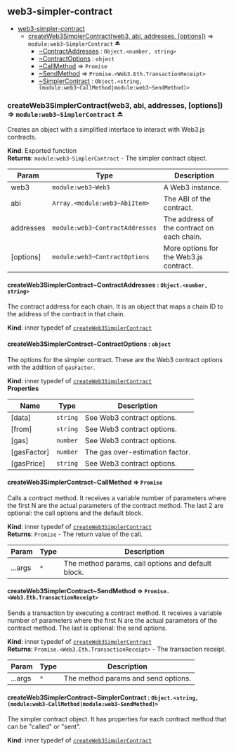 <a name="module_web3-simpler-contract"></a>

## web3-simpler-contract

- [web3-simpler-contract](#module_web3-simpler-contract)
  - [createWeb3SimplerContract(web3, abi, addresses, [options])](#exp_module_web3-simpler-contract--createWeb3SimplerContract) ⇒ <code>module:web3~SimplerContract</code> ⏏
    - [~ContractAddresses](#module_web3-simpler-contract--createWeb3SimplerContract..ContractAddresses) : <code>Object.&lt;number, string&gt;</code>
    - [~ContractOptions](#module_web3-simpler-contract--createWeb3SimplerContract..ContractOptions) : <code>object</code>
    - [~CallMethod](#module_web3-simpler-contract--createWeb3SimplerContract..CallMethod) ⇒ <code>Promise</code>
    - [~SendMethod](#module_web3-simpler-contract--createWeb3SimplerContract..SendMethod) ⇒ <code>Promise.&lt;Web3.Eth.TransactionReceipt&gt;</code>
    - [~SimplerContract](#module_web3-simpler-contract--createWeb3SimplerContract..SimplerContract) : <code>Object.&lt;string, (module:web3~CallMethod\|module:web3~SendMethod)&gt;</code>

<a name="exp_module_web3-simpler-contract--createWeb3SimplerContract"></a>

### createWeb3SimplerContract(web3, abi, addresses, [options]) ⇒ <code>module:web3~SimplerContract</code> ⏏

Creates an object with a simplified interface to interact with Web3.js
contracts.

**Kind**: Exported function  
**Returns**: <code>module:web3~SimplerContract</code> - The simpler contract object.

| Param     | Type                                           | Description                                |
| --------- | ---------------------------------------------- | ------------------------------------------ |
| web3      | <code>module:web3~Web3</code>                  | A Web3 instance.                           |
| abi       | <code>Array.&lt;module:web3~AbiItem&gt;</code> | The ABI of the contract.                   |
| addresses | <code>module:web3~ContractAddresses</code>     | The address of the contract on each chain. |
| [options] | <code>module:web3~ContractOptions</code>       | More options for the Web3.js contract.     |

<a name="module_web3-simpler-contract--createWeb3SimplerContract..ContractAddresses"></a>

#### createWeb3SimplerContract~ContractAddresses : <code>Object.&lt;number, string&gt;</code>

The contract address for each chain. It is an object that maps a chain ID to
the address of the contract in that chain.

**Kind**: inner typedef of [<code>createWeb3SimplerContract</code>](#exp_module_web3-simpler-contract--createWeb3SimplerContract)  
<a name="module_web3-simpler-contract--createWeb3SimplerContract..ContractOptions"></a>

#### createWeb3SimplerContract~ContractOptions : <code>object</code>

The options for the simpler contract. These are the Web3 contract options
with the addition of `gasFactor`.

**Kind**: inner typedef of [<code>createWeb3SimplerContract</code>](#exp_module_web3-simpler-contract--createWeb3SimplerContract)  
**Properties**

| Name        | Type                | Description                     |
| ----------- | ------------------- | ------------------------------- |
| [data]      | <code>string</code> | See Web3 contract options.      |
| [from]      | <code>string</code> | See Web3 contract options.      |
| [gas]       | <code>number</code> | See Web3 contract options.      |
| [gasFactor] | <code>number</code> | The gas over-estimation factor. |
| [gasPrice]  | <code>string</code> | See Web3 contract options.      |

<a name="module_web3-simpler-contract--createWeb3SimplerContract..CallMethod"></a>

#### createWeb3SimplerContract~CallMethod ⇒ <code>Promise</code>

Calls a contract method. It receives a variable number of parameters where
the first N are the actual parameters of the contract method. The last 2 are
optional: the call options and the default block.

**Kind**: inner typedef of [<code>createWeb3SimplerContract</code>](#exp_module_web3-simpler-contract--createWeb3SimplerContract)  
**Returns**: <code>Promise</code> - The return value of the call.

| Param   | Type            | Description                                        |
| ------- | --------------- | -------------------------------------------------- |
| ...args | <code>\*</code> | The method params, call options and default block. |

<a name="module_web3-simpler-contract--createWeb3SimplerContract..SendMethod"></a>

#### createWeb3SimplerContract~SendMethod ⇒ <code>Promise.&lt;Web3.Eth.TransactionReceipt&gt;</code>

Sends a transaction by executing a contract method. It receives a variable
number of parameters where the first N are the actual parameters of the
contract method. The last is optional: the send options.

**Kind**: inner typedef of [<code>createWeb3SimplerContract</code>](#exp_module_web3-simpler-contract--createWeb3SimplerContract)  
**Returns**: <code>Promise.&lt;Web3.Eth.TransactionReceipt&gt;</code> - The transaction receipt.

| Param   | Type            | Description                         |
| ------- | --------------- | ----------------------------------- |
| ...args | <code>\*</code> | The method params and send options. |

<a name="module_web3-simpler-contract--createWeb3SimplerContract..SimplerContract"></a>

#### createWeb3SimplerContract~SimplerContract : <code>Object.&lt;string, (module:web3~CallMethod\|module:web3~SendMethod)&gt;</code>

The simpler contract object. It has properties for each contract method that
can be "called" or "sent".

**Kind**: inner typedef of [<code>createWeb3SimplerContract</code>](#exp_module_web3-simpler-contract--createWeb3SimplerContract)
